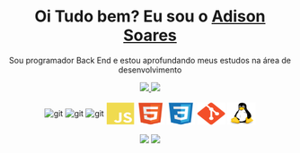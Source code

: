 <div>
  
  <h1 align="center">
    Oi Tudo bem? Eu sou o 
    <a href="https://www.linkedin.com/in/edududuribeiro/">Adison Soares</a>
  </h1>
  
  <p align="center">
    Sou programador Back End e estou aprofundando meus estudos na área de desenvolvimento
  </p>
 
</div>

<div align="center">
  <a href="https://github.com/AdisonSoares">
    <img height="150em" src="https://github-readme-stats.vercel.app/api?username=AdisonSoares&count_private=true&include_all_commits=true&show_icons=true&theme=yeblu&hide_border=false&show_owner=true"/>
    <img height="150em" src="https://github-readme-stats.vercel.app/api/top-langs/?username=AdisonSoares&theme=yeblu&hide_border=false&&layout=compact"/>
  </a>
</div>

<div align="center" valign="top"><br>
  <img align="center" alt="git" height="40" width="50" src="https://cdn-icons-png.flaticon.com/512/226/226777.png">
  <img align="center" alt="git" height="40" width="50" src="https://img.icons8.com/color/480/microsoft-sql-server.png">
  <img align="center" alt="git" height="40" width="50" src="https://cdn.jsdelivr.net/gh/devicons/devicon/icons/mysql/mysql-original.svg">
  <img align="center" alt="Js" height="40" width="50" src="https://raw.githubusercontent.com/devicons/devicon/master/icons/javascript/javascript-plain.svg">
  <img align="center" alt="HTML" height="40" width="50" src="https://raw.githubusercontent.com/devicons/devicon/master/icons/html5/html5-original.svg">
  <img align="center" alt="CSS" height="40" width="50" src="https://raw.githubusercontent.com/devicons/devicon/master/icons/css3/css3-original.svg">
  <img align="center" alt="git" height="40" width="50" src="https://raw.githubusercontent.com/devicons/devicon/master/icons/git/git-original.svg">
  <img align="center" alt="linux" height="40" width="50" src="https://raw.githubusercontent.com/devicons/devicon/master/icons/linux/linux-original.svg">
</div><br>

<div align="center">
  <a href="https://www.linkedin.com/in/adison-soares-ab6b59190/" target="_blank"><img src="https://img.shields.io/badge/-LinkedIn-%230077B5?style=for-the-badge&logo=linkedin&logoColor=white" target="_blank"></a> 
  <a href="mailto:adison.soares7@gmail.com"><img src="https://img.shields.io/badge/-Gmail-%23333?style=for-the-badge&logo=gmail&logoColor=white" target="_blank"></a>
</div>
